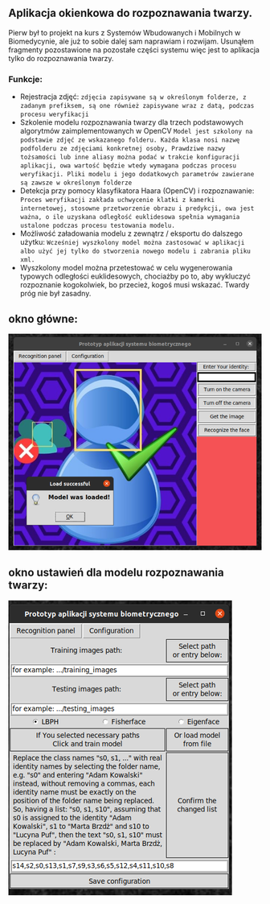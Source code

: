 ## Aplikacja okienkowa do rozpoznawania twarzy.

Pierw był to projekt na kurs z Systemów Wbudowanych i Mobilnych w Biomedycynie, ale już to sobie dalej sam naprawiam i rozwijam.
Usunąłem fragmenty pozostawione na pozostałe części systemu więc jest to aplikacja tylko do rozpoznawania twarzy.

### Funkcje:
- Rejestracja zdjęć:
	`zdjęcia zapisywane są w określonym folderze, z zadanym prefiksem, są one również zapisywane wraz z datą, podczas procesu weryfikacji`
- Szkolenie modelu rozpoznawania twarzy dla trzech podstawowych algorytmów zaimplementowanych w OpenCV
	`Model jest szkolony na podstawie zdjęć ze wskazanego folderu. Każda klasa nosi nazwę podfolderu ze zdjęciami konkretnej osoby, Prawdziwe nazwy tożsamości lub inne aliasy można podać w trakcie konfiguracji aplikacji, owa wartość będzie wtedy wymagana podczas procesu weryfikacji. Pliki modelu i jego dodatkowych parametrów zawierane są zawsze w określonym folderze`
- Detekcja przy pomocy klasyfikatora Haara (OpenCV) i rozpoznawanie:
	`Proces weryfikacji zakłada uchwycenie klatki z kamerki internetowej, stosowne przetworzenie obrazu i predykcji, owa jest ważna, o ile uzyskana odległość euklidesowa spełnia wymagania ustalone podczas procesu testowania modelu.`
- Możliwość załadowania modelu z zewnątrz / eksportu do dalszego użytku:
	`Wcześniej wyszkolony model można zastosować w aplikacji albo użyć jej tylko do stworzenia nowego modelu i zabrania pliku xml.`
- Wyszkolony model można przetestować w celu wygenerowania typowych odległości euklidesowych, chociażby po to, aby wykluczyć rozpoznanie kogokolwiek, bo przecież, kogoś musi wskazać. Twardy próg nie był zasadny.  

## okno główne:
![](readme/mainwindow.png)
## okno ustawień dla modelu rozpoznawania twarzy:
![](readme/configwindow.png)
